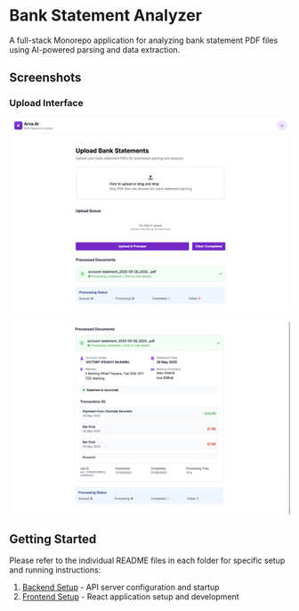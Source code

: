 # Bank Statement Analyzer

A full-stack Monorepo application for analyzing bank statement PDF files using AI-powered parsing and data extraction.

## Screenshots

### Upload Interface
![Screenshot 1](./screenshots/Screenshot%202025-05-27%20at%2011.11.38.png)

![Screenshot 2](./screenshots/Screenshot%202025-05-27%20at%2011.11.59.png)

## Getting Started

Please refer to the individual README files in each folder for specific setup and running instructions:

1. [Backend Setup](./backend/README.md) - API server configuration and startup
2. [Frontend Setup](./frontend/README.md) - React application setup and development
